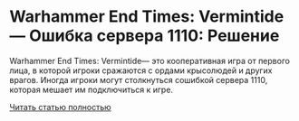 # Warhammer End Times: Vermintide — Ошибка сервера 1110: Решение



Warhammer End Times: Vermintide— это кооперативная игра от первого лица, в которой игроки сражаются с ордами крысолюдей и других врагов. Иногда игроки могут столкнуться сошибкой сервера 1110, которая мешает им подключиться к игре.

[Читать статью полностью](https://xyberbara.com/gaming/warhammer-end-times-vermintide-oshibka-servera-1110/)
